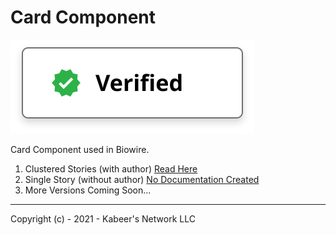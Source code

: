# Card Component
![Proposed](../../.././.github/assets/badges/Verified.svg)

Card Component used in Biowire.
 
1. Clustered Stories (with author) [Read Here](./variants/Clustered)
2. Single Story (without author) [No Documentation Created](./variants/Single)
3. More Versions Coming Soon...

---

Copyright (c) - 2021  - Kabeer's Network LLC
